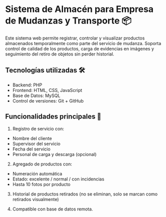 # Sistema de Almacén para Empresa de Mudanzas y Transporte 📦

Este sistema web permite registrar, controlar y visualizar productos almacenados temporalmente como parte del servicio de mudanza. Soporta control de calidad de los productos, carga de evidencias en imágenes y seguimiento del retiro de objetos sin perder historial.

## Tecnologías utilizadas 🛠

- Backend: PHP
- Frontend: HTML, CSS, JavaScript
- Base de Datos: MySQL
- Control de versiones: Git + GitHub

## Funcionalidades principales 🚛

1. Registro de servicio con:
  - Nombre del cliente
  - Supervisor del servicio
  - Fecha del servicio
  - Personal de carga y descarga (opcional)
    
2. Agregado de productos con:
  - Numeración automática
  - Estado: excelente / normal / con incidencias
  - Hasta 10 fotos por producto

3. Historial de productos retirados (no se eliminan, solo se marcan como retirados visualmente)
   
4. Compatible con base de datos remota.
